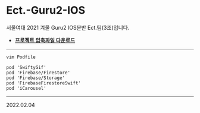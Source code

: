 # Ect.-Guru2-IOS
서울여대 2021 겨울 Guru2 IOS분반 Ect.팀(3조)입니다.


* __[프로젝트 압축파일 다운로드](https://drive.google.com/file/d/1sWNwhn49mDeNpU3ul2YdfEketAokX9mB/view?usp=sharing)__



---

```
vim Podfile
```

```
pod 'SwiftyGif'
pod 'Firebase/Firestore'
pod 'Firebase/Storage'
pod 'FirebaseFirestoreSwift'
pod 'iCarousel'
```
---



2022.02.04
